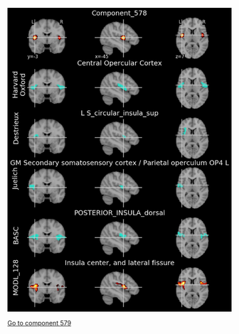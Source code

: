 


![578](preliminary/578.jpg "Component 578")

[Go to component 579](https://parietal-inria.github.io/MODL_atlas/1024/579 "Component 579")